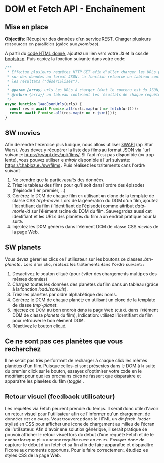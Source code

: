 # DOM et Fetch API - Enchaînement

## Mise en place

**Objectifs**:  Récupérer des données d'un service REST. Charger plusieurs ressources en parallèles (grâce aux *promises*). 

A partir du [code HTML donné](resources/jsFetchChain.html), ajoutez un lien vers votre JS et la css de [bootstrap](https://getbootstrap.com/). Puis copiez la fonction suivante dans votre code:

```js
/** 
 * Effectue plusieurs requêtes HTTP GET afin d'aller charger les URLs pointant
 * sur des données au format JSON. La fonction retourne un tableau contenant tous
 * les résultats ("désérialisés"). 
 * 
 * @param {array} urls Les URLs à charger (dont le contenu est du JSON)
 * @return {array} un tableau contenant les résultats de chaque requête 
 */
async function loadJsonUrls(urls) {      
  const res = await Promise.all(urls.map(url => fetch(url)));
  return await Promise.all(res.map(r => r.json()));
}
```
## SW movies

Afin de rendre l'exercice plus ludique, nous allons utiliser [SWAPI](https://swapi.dev/)  (api Star Wars). Vous devez y récupérer la liste des films au format JSON via l'url suivante: https://swapi.dev/api/films/. Si l'api n'est pas disponible (ou trop lente), vous pouvez utiliser le *miroir* disponible à l'url suivante: https://chabloz.eu/sw/films . Puis réalisez les traitements dans l'ordre suivant:

 1. Ne prendre que la partie *results* des données.
 2. Triez le tableau des films pour qu'il soit dans l'ordre des épisodes (l'épisode 1 en premier, ...)
 3. Générez le DOM de chaque film en utilisant un clone de la template de classe CSS *tmpl-movie*. Lors de la génération du DOM d'un film,  ajoutez l'identifiant du film (l’identifiant de l'épisode) comme attribut *data-movie-id* sur l'élément racine du DOM du film.  Sauvegardez aussi cet identifiant et les URLs des planètes du film a un endroit pratique pour la suite.
 4. Injectez les DOM générés dans l'élément DOM de classe CSS *movies* de la page Web.

## SW planets

Vous devez gérer les clics de l'utilisateur sur les boutons de classes *.btn-planets* . Lors d'un clic, réalisez les traitements dans l'ordre suivant: :

1. Désactivez le bouton cliqué (pour éviter des chargements multiples des mêmes données)
2. Chargez toutes les données des planètes du film dans un tableau (grâce à la fonction *loadJsonUrls*).
3. Triez les planètes par ordre alphabétique des noms.
4. Générez le DOM de chaque planète en utilisant un clone de la template de classe *tmpl-planet*.
5. Injectez ce DOM au bon endroit dans la page Web (c.à.d. dans l'élément DOM de classe *planets* du film), Indication: utilisez l'identifiant du film pour retrouver le bon élément DOM.
6. Réactivez le bouton cliqué.

## Ce ne sont pas ces planètes que vous recherchez

Il ne serait pas très performant de recharger à chaque click les mêmes planètes d'un film. Puisque celles-ci sont présentes dans le DOM à la suite du premier click sur le bouton, essayez d'optimiser votre code en le modifiant pour que les prochains clics ne fassent que disparaître et apparaître les planètes du film (*toggle*). 

## Retour visuel (**feedback** utilisateur)

Les requêtes via Fetch peuvent prendre  du temps. Il serait donc utile d'avoir un retour visuel pour l'utilisateur afin de l'informer qu'un chargement de données est en cours. Vous trouverez dans le HTML un *div.fetch-loader* stylisé en CSS pour afficher une icone de chargement au milieu de l'écran de l'utilisateur. Afin d'avoir une solution générique, il serait pratique de pouvoir afficher le retour visuel lors du début d'une requête Fetch et de le cacher lorsque plus aucune requête n'est en cours. Essayez donc de capturer le début d'un fetch et sa fin afin de faire apparaître et disparaître l'icone aux moments opportuns. Pour le faire correctement, étudiez les styles CSS de la page Web.  
